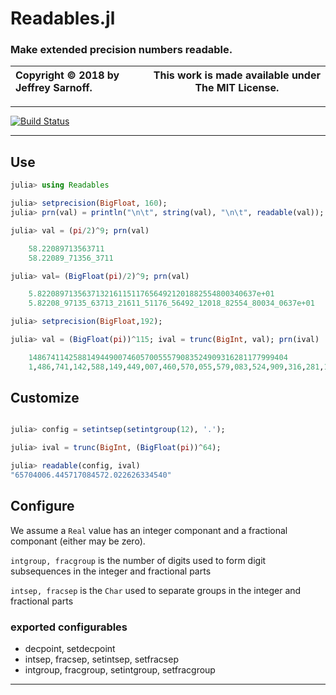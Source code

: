 # Readables.jl
### Make extended precision numbers readable.

| Copyright © 2018 by Jeffrey Sarnoff.  | This work is made available under The MIT License. |
|:--------------------------------------|:------------------------------------------------:|


-----

[![Build Status](https://travis-ci.org/JeffreySarnoff/TimesDates.jl.svg?branch=master)](https://travis-ci.org/JeffreySarnoff/Readables.jl)
 
----


## Use

```julia
julia> using Readables

julia> setprecision(BigFloat, 160);
julia> prn(val) = println("\n\t", string(val), "\n\t", readable(val));

julia> val = (pi/2)^9; prn(val)

	58.22089713563711
	58.22089_71356_3711

julia> val= (BigFloat(pi)/2)^9; prn(val)

	5.8220897135637132161151176564921201882554800340637e+01
	5.82208_97135_63713_21611_51176_56492_12018_82554_80034_0637e+01

julia> setprecision(BigFloat,192);

julia> val = (BigFloat(pi))^115; ival = trunc(BigInt, val); prn(ival)

	1486741142588149449007460570055579083524909316281177999404
	1,486,741,142,588,149,449,007,460,570,055,579,083,524,909,316,281,177,999,404

```

## Customize

```julia

julia> config = setintsep(setintgroup(12), '.');

julia> ival = trunc(BigInt, (BigFloat(pi))^64);

julia> readable(config, ival)
"65704006.445717084572.022626334540"
```

## Configure

We assume a `Real` value has an integer componant and a fractional componant (either may be zero).

`intgroup, fracgroup` is the number of digits used to form digit subsequences in the integer and fractional parts

`intsep, fracsep` is the `Char` used to separate groups in the integer and fractional parts

### exported configurables

- decpoint, setdecpoint
- intsep, fracsep, setintsep, setfracsep
- intgroup, fracgroup, setintgroup, setfracgroup


----
